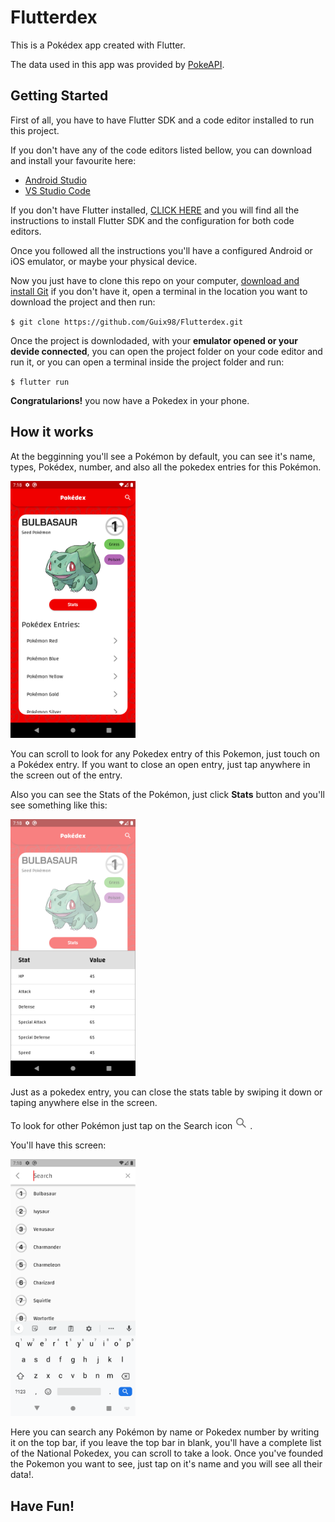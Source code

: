 # Flutterdex

This is a Pokédex app created with Flutter.

The data used in this app was provided by [PokeAPI](https://pokeapi.co/).

## Getting Started

First of all, you have to have Flutter SDK and a code editor installed to run this project.

If you don't have any of the code editors listed bellow, you can download and install your favourite here:

- [Android Studio](https://developer.android.com/studio)
- [VS Studio Code](https://code.visualstudio.com/download)

If you don't have Flutter installed, [CLICK HERE](https://docs.flutter.dev/get-started/install) and you will find all the instructions to install Flutter SDK and the configuration for both code editors.

Once you followed all the instructions you'll have a configured Android or iOS emulator, or maybe your physical device.

Now you just have to clone this repo on your computer,
[download and install Git](https://git-scm.com/downloads) if you don't have it, open a terminal in the location you want to download the project and then run:

`$ git clone https://github.com/Guix98/Flutterdex.git`

Once the project is downlodaded, with your **emulator opened or your devide connected**, you can open the project folder on your code editor and run it, or you can open a terminal inside the project folder and run:

`$ flutter run`

**Congratularions!** you now have a Pokedex in your phone.

## How it works

At the begginning you'll see a Pokémon by default, you can see it's name, types, Pokédex, number, and also all the pokedex entries for this Pokémon.


<img src="https://raw.githubusercontent.com/Guix98/Flutterdex/master/assets/RD_resources/one.png" alt="drawing" width="200"/>

You can scroll to look for any Pokedex entry of this Pokemon, just touch on a Pokédex entry. If you want to close an open entry, just tap anywhere in the screen out of the entry.

Also you can see the Stats of the Pokémon, just click **Stats** button and you'll see something like this:

<img src="https://raw.githubusercontent.com/Guix98/Flutterdex/master/assets/RD_resources/two.png" alt="drawing" width="200"/>

Just as a pokedex entry, you can close the stats table by swiping it down or taping anywhere else in the screen.

To look for other Pokémon just tap on the Search icon <svg width="20" height="20" viewBox="0 0 20 20" fill="none" xmlns="http://www.w3.org/2000/svg">
<path d="M17.7656 16.6895L12.6934 11.6172C13.4805 10.5996 13.9062 9.35547 13.9062 8.04688C13.9062 6.48047 13.2949 5.01172 12.1895 3.9043C11.084 2.79687 9.61133 2.1875 8.04688 2.1875C6.48242 2.1875 5.00977 2.79883 3.9043 3.9043C2.79687 5.00977 2.1875 6.48047 2.1875 8.04688C2.1875 9.61133 2.79883 11.084 3.9043 12.1895C5.00977 13.2969 6.48047 13.9062 8.04688 13.9062C9.35547 13.9062 10.5977 13.4805 11.6152 12.6953L16.6875 17.7656C16.7024 17.7805 16.72 17.7923 16.7395 17.8004C16.7589 17.8084 16.7797 17.8126 16.8008 17.8126C16.8218 17.8126 16.8427 17.8084 16.8621 17.8004C16.8815 17.7923 16.8992 17.7805 16.9141 17.7656L17.7656 16.916C17.7805 16.9011 17.7923 16.8835 17.8004 16.864C17.8084 16.8446 17.8126 16.8238 17.8126 16.8027C17.8126 16.7817 17.8084 16.7609 17.8004 16.7414C17.7923 16.722 17.7805 16.7043 17.7656 16.6895V16.6895ZM11.1406 11.1406C10.3125 11.9668 9.21484 12.4219 8.04688 12.4219C6.87891 12.4219 5.78125 11.9668 4.95313 11.1406C4.12695 10.3125 3.67188 9.21484 3.67188 8.04688C3.67188 6.87891 4.12695 5.7793 4.95313 4.95313C5.78125 4.12695 6.87891 3.67188 8.04688 3.67188C9.21484 3.67188 10.3145 4.125 11.1406 4.95313C11.9668 5.78125 12.4219 6.87891 12.4219 8.04688C12.4219 9.21484 11.9668 10.3145 11.1406 11.1406Z" fill="#666666"/>
</svg>
.

You'll have this screen:

<img src="https://raw.githubusercontent.com/Guix98/Flutterdex/master/assets/RD_resources/three.png" alt="drawing" width="200"/>

Here you can search any Pokémon by name or Pokedex number by writing it on the top bar, if you leave the top bar in blank, you'll have a complete list of the National Pokedex, you can scroll to take a look. Once you've founded the Pokemon you want to see, just tap on it's name and you will see all their data!.

## Have Fun!
